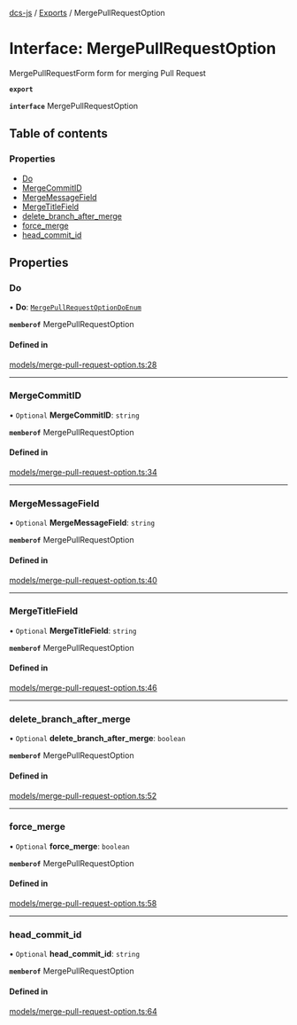 [dcs-js](../README.md) / [Exports](../modules.md) / MergePullRequestOption

# Interface: MergePullRequestOption

MergePullRequestForm form for merging Pull Request

**`export`**

**`interface`** MergePullRequestOption

## Table of contents

### Properties

- [Do](MergePullRequestOption.md#do)
- [MergeCommitID](MergePullRequestOption.md#mergecommitid)
- [MergeMessageField](MergePullRequestOption.md#mergemessagefield)
- [MergeTitleField](MergePullRequestOption.md#mergetitlefield)
- [delete\_branch\_after\_merge](MergePullRequestOption.md#delete_branch_after_merge)
- [force\_merge](MergePullRequestOption.md#force_merge)
- [head\_commit\_id](MergePullRequestOption.md#head_commit_id)

## Properties

### <a id="do" name="do"></a> Do

• **Do**: [`MergePullRequestOptionDoEnum`](../modules.md#mergepullrequestoptiondoenum-1)

**`memberof`** MergePullRequestOption

#### Defined in

[models/merge-pull-request-option.ts:28](https://github.com/unfoldingWord/dcs-js/blob/09d5a5e/models/merge-pull-request-option.ts#L28)

___

### <a id="mergecommitid" name="mergecommitid"></a> MergeCommitID

• `Optional` **MergeCommitID**: `string`

**`memberof`** MergePullRequestOption

#### Defined in

[models/merge-pull-request-option.ts:34](https://github.com/unfoldingWord/dcs-js/blob/09d5a5e/models/merge-pull-request-option.ts#L34)

___

### <a id="mergemessagefield" name="mergemessagefield"></a> MergeMessageField

• `Optional` **MergeMessageField**: `string`

**`memberof`** MergePullRequestOption

#### Defined in

[models/merge-pull-request-option.ts:40](https://github.com/unfoldingWord/dcs-js/blob/09d5a5e/models/merge-pull-request-option.ts#L40)

___

### <a id="mergetitlefield" name="mergetitlefield"></a> MergeTitleField

• `Optional` **MergeTitleField**: `string`

**`memberof`** MergePullRequestOption

#### Defined in

[models/merge-pull-request-option.ts:46](https://github.com/unfoldingWord/dcs-js/blob/09d5a5e/models/merge-pull-request-option.ts#L46)

___

### <a id="delete_branch_after_merge" name="delete_branch_after_merge"></a> delete\_branch\_after\_merge

• `Optional` **delete\_branch\_after\_merge**: `boolean`

**`memberof`** MergePullRequestOption

#### Defined in

[models/merge-pull-request-option.ts:52](https://github.com/unfoldingWord/dcs-js/blob/09d5a5e/models/merge-pull-request-option.ts#L52)

___

### <a id="force_merge" name="force_merge"></a> force\_merge

• `Optional` **force\_merge**: `boolean`

**`memberof`** MergePullRequestOption

#### Defined in

[models/merge-pull-request-option.ts:58](https://github.com/unfoldingWord/dcs-js/blob/09d5a5e/models/merge-pull-request-option.ts#L58)

___

### <a id="head_commit_id" name="head_commit_id"></a> head\_commit\_id

• `Optional` **head\_commit\_id**: `string`

**`memberof`** MergePullRequestOption

#### Defined in

[models/merge-pull-request-option.ts:64](https://github.com/unfoldingWord/dcs-js/blob/09d5a5e/models/merge-pull-request-option.ts#L64)
